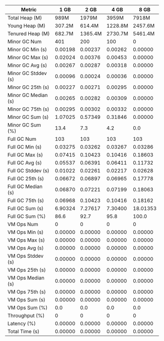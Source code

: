 | Metric | 1 GB | 2 GB | 4 GB | 8 GB |
|------|----|----|----|----|
| Total Heap (M) | 989M | 1979M | 3959M | 7918M |
| Young Heap (M) | 307.2M | 614.4M | 1228.8M | 2457.6M |
| Tenured Heap (M) | 682.7M | 1365.4M | 2730.7M | 5461.4M |
| Minor GC Num | 401 | 200 | 100 | 0 |
| Minor GC Min (s) | 0.00198 | 0.00237 | 0.00262 | 0.00000 |
| Minor GC Max (s) | 0.02024 | 0.00376 | 0.00453 | 0.00000 |
| Minor GC Avg (s) | 0.00267 | 0.00287 | 0.00318 | 0.00000 |
| Minor GC Stddev (s) | 0.00096 | 0.00024 | 0.00036 | 0.00000 |
| Minor GC 25th (s) | 0.00227 | 0.00271 | 0.00295 | 0.00000 |
| Minor GC Median (s) | 0.00265 | 0.00282 | 0.00309 | 0.00000 |
| Minor GC 75th (s) | 0.00295 | 0.00302 | 0.00332 | 0.00000 |
| Minor GC Sum (s) | 1.07025 | 0.57349 | 0.31846 | 0.00000 |
| Minor GC Sum (%) | 13.4 | 7.3 | 4.2 | 0.0 |
| Full GC Num | 103 | 103 | 103 | 103 |
| Full GC Min (s) | 0.03275 | 0.03262 | 0.03267 | 0.03286 |
| Full GC Max (s) | 0.07415 | 0.10423 | 0.10416 | 0.18603 |
| Full GC Avg (s) | 0.05537 | 0.06391 | 0.06411 | 0.11732 |
| Full GC Stddev (s) | 0.01022 | 0.02261 | 0.02217 | 0.02628 |
| Full GC 25th (s) | 0.06672 | 0.06897 | 0.06965 | 0.17778 |
| Full GC Median (s) | 0.06870 | 0.07221 | 0.07199 | 0.18063 |
| Full GC 75th (s) | 0.06968 | 0.10423 | 0.10416 | 0.18162 |
| Full GC Sum (s) | 6.90324 | 7.27617 | 7.30400 | 18.01353 |
| Full GC Sum (%) | 86.6 | 92.7 | 95.8 | 100.0 |
| VM Ops Num | 0 | 0 | 0 | 0 |
| VM Ops Min (s) | 0.00000 | 0.00000 | 0.00000 | 0.00000 |
| VM Ops Max (s) | 0.00000 | 0.00000 | 0.00000 | 0.00000 |
| VM Ops Avg (s) | 0.00000 | 0.00000 | 0.00000 | 0.00000 |
| VM Ops Stddev (s) | 0.00000 | 0.00000 | 0.00000 | 0.00000 |
| VM Ops 25th (s) | 0.00000 | 0.00000 | 0.00000 | 0.00000 |
| VM Ops Median (s) | 0.00000 | 0.00000 | 0.00000 | 0.00000 |
| VM Ops 75th (s) | 0.00000 | 0.00000 | 0.00000 | 0.00000 |
| VM Ops Sum (s) | 0.00000 | 0.00000 | 0.00000 | 0.00000 |
| VM Ops Sum (%) | 0.0 | 0.0 | 0.0 | 0.0 |
| Throughput (%) | 0 | 0 | 0 | 0 |
| Latency (%) | 0.00000 | 0.00000 | 0.00000 | 0.00000 |
| Total Time (s) | 0.00000 | 0.00000 | 0.00000 | 0.00000 |
